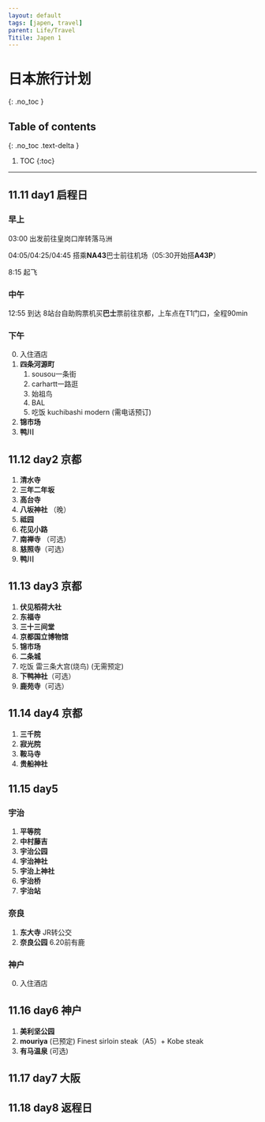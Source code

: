 ```yaml
---
layout: default
tags: [japen, travel]
parent: Life/Travel
Titile: Japen 1
---
```


# 日本旅行计划
{: .no_toc }

## Table of contents
{: .no_toc .text-delta }

1. TOC
{:toc}

---

## 11.11 day1 启程日

### 早上
03:00 出发前往皇岗口岸转落马洲

04:05/04:25/04:45 搭乘**NA43**巴士前往机场（05:30开始搭**A43P**）

8:15 起飞

### 中午
12:55 到达 8站台自助购票机买**巴士**票前往京都，上车点在T1门口，全程90min

### 下午
0. 入住酒店
1. **四条河源町**
	1. sousou一条街
	2. carhartt一路逛
	3. 始祖鸟
	4. BAL
	5. 吃饭 kuchibashi modern (需电话预订)
3. **锦市场**
4. **鸭川**

## 11.12 day2 京都
1. **清水寺**
2. **三年二年坂**
3. **高台寺**
4. **八坂神社** （晚）
5. **祗园**
6. **花见小路**
7. **南禅寺** （可选）
8. **慈照寺**（可选）
9. **鸭川**

## 11.13 day3 京都
1. **伏见稻荷大社**
2. **东福寺**
3. **三十三间堂**
4. **京都国立博物馆** 
5. **锦市场**
6. **二条城**
7. 吃饭 雷三条大宫(烧鸟) (无需预定)
8. **下鸭神社**（可选）
9. **鹿苑寺**（可选）

## 11.14 day4 京都
1. **三千院**
2. **寂光院**
3. **鞍马寺**
4. **贵船神社**

## 11.15 day5
### 宇治
1. **平等院**
2. **中村藤吉**
3. **宇治公园**
4. **宇治神社**
5. **宇治上神社**
6. **宇治桥**
7. **宇治站**

### 奈良
1. **东大寺** JR转公交
2. **奈良公园** 6.20前有鹿

### 神户
0. 入住酒店

## 11.16 day6 神户
1. **美利坚公园**
2. **mouriya** (已预定) Finest sirloin steak（A5）+ Kobe steak
3. **有马温泉** (可选)

## 11.17 day7 大阪

## 11.18 day8 返程日

